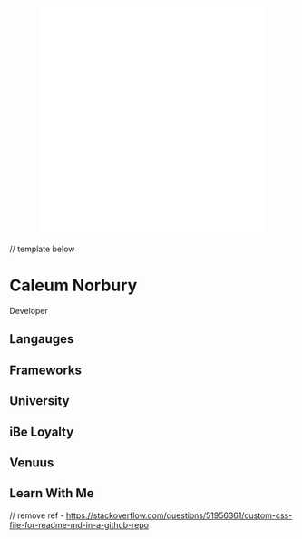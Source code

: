 <div align="center">
    <img src="name.svg" width="400" height="400" alt="css-in-readme">
</div>

<div align="left">

</div>




 // template below 
 
 
# Caleum Norbury

Developer

## Langauges 

## Frameworks 


## University 

## iBe Loyalty 

## Venuus 

## Learn With Me 





// remove ref - https://stackoverflow.com/questions/51956361/custom-css-file-for-readme-md-in-a-github-repo
